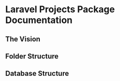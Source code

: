 # Laravel Projects Package Documentation

## The Vision

## Folder Structure

## Database Structure
